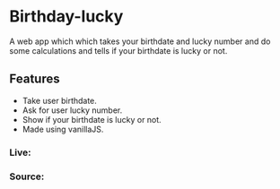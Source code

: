 # Birthday-lucky
A web app which which takes your birthdate and lucky number and do some calculations and tells if your birthdate is lucky or not.



## Features
- Take user birthdate.
- Ask for user lucky number.
- Show if your birthdate is lucky or not.
- Made using vanillaJS.

### Live:
### Source:
